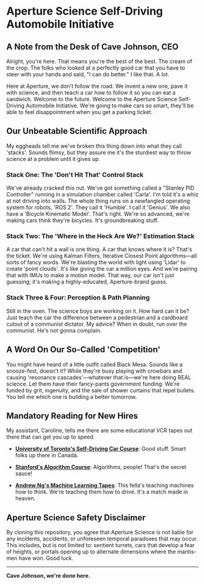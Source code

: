 # Aperture Science Self-Driving Automobile Initiative

## A Note from the Desk of Cave Johnson, CEO

Alright, you're here. That means you're the best of the best. The cream of the crop. The folks who looked at a perfectly good car that you have to steer with your hands and said, "I can do better." I like that. A lot.

Here at Aperture, we don't follow the road. We invent a new one, pave it with science, and then teach a car how to follow it so you can eat a sandwich. Welcome to the future. Welcome to the Aperture Science Self-Driving Automobile Initiative. We're going to make cars so smart, they'll be able to feel disappointment when you get a parking ticket.

## Our Unbeatable Scientific Approach

My eggheads tell me we've broken this thing down into what they call 'stacks'. Sounds flimsy, but they assure me it's the sturdiest way to throw science at a problem until it gives up.

### Stack One: The 'Don't Hit That' Control Stack

We've already cracked this nut. We've got something called a "Stanley PID Controller" running in a simulation chamber called 'Carla'. I'm told it's a whiz at not driving into walls. The whole thing runs on a newfangled operating system for robots, 'ROS 2'. They call it 'Humble'. I call it 'Genius'. We also have a 'Bicycle Kinematic Model'. That's right. We're so advanced, we're making cars think they're bicycles. It's groundbreaking stuff.

### Stack Two: The 'Where in the Heck Are We?' Estimation Stack

A car that can't hit a wall is one thing. A car that knows where it is? That's the ticket. We're using Kalman Filters, Iterative Closest Point algorithms—all sorts of fancy words. We're blasting the world with light using 'Lidar' to create 'point clouds'. It's like giving the car a million eyes. And we're pairing that with IMUs to make a motion model. That way, our car isn't just guessing; it's making a highly-educated, Aperture-brand guess.

### Stack Three & Four: Perception & Path Planning

Still in the oven. The science boys are working on it. How hard can it be? Just teach the car the difference between a pedestrian and a cardboard cutout of a communist dictator. My advice? When in doubt, run over the communist. He's not gonna complain.

## A Word On Our So-Called 'Competition'

You might have heard of a little outfit called Black Mesa. Sounds like a snooze-fest, doesn't it? While they're busy playing with crowbars and causing 'resonance cascades'—whatever that is—we're here doing REAL science. Let them have their fancy-pants government funding. We're funded by grit, ingenuity, and the sale of shower curtains that repel bullets. You tell me which one is building a better tomorrow.

## Mandatory Reading for New Hires

My assistant, Caroline, tells me there are some educational VCR tapes out there that can get you up to speed.

- **[University of Toronto's Self-Driving Car Course](https://www.coursera.org/specializations/self-driving-cars)**: Good stuff. Smart folks up there in Canada.

- **[Stanford's Algorithm Course](https://www.coursera.org/specializations/algorithms)**: Algorithms, people! That's the secret sauce!

- **[Andrew Ng's Machine Learning Tapes](https://www.coursera.org/specializations/machine-learning-introduction)**: This fella's teaching machines how to think. We're teaching them how to drive. It's a match made in heaven.

## Aperture Science Safety Disclaimer

By cloning this repository, you agree that Aperture Science is not liable for any incidents, accidents, or unforeseen temporal paradoxes that may occur. This includes, but is not limited to: sentient turrets, cars that develop a fear of heights, or portals opening up to alternate dimensions where the mantis-men have won. Good luck.

---

**Cave Johnson, we're done here.**
